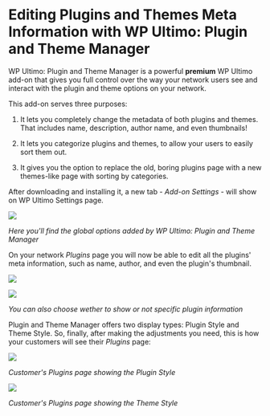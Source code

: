 # Editing Plugins and Themes Meta Information with WP Ultimo: Plugin and Theme Manager

WP Ultimo: Plugin and Theme Manager is a powerful **premium** WP Ultimo add-on that gives you full control over the way your network users see and interact with the plugin and theme options on your network.

This add-on serves three purposes:

  1. It lets you completely change the metadata of both plugins and themes. That includes name, description, author name, and even thumbnails!

  2. It lets you categorize plugins and themes, to allow your users to easily sort them out.

  3. It gives you the option to replace the old, boring plugins page with a new themes-like page with sorting by categories.

After downloading and installing it, a new tab - _Add-on Settings_ \- will show on WP Ultimo Settings page.

![](https://wp-ultimo-space.fra1.cdn.digitaloceanspaces.com/hs-file-4zDOF0uomh.png)

_Here you'll find the global options added by WP Ultimo: Plugin and Theme Manager_

On your network _Plugins_ page you will now be able to edit all the plugins' meta information, such as name, author, and even the plugin's thumbnail.

![](https://wp-ultimo-space.fra1.cdn.digitaloceanspaces.com/hs-file-zKiRGmvX1g.png)

![](https://wp-ultimo-space.fra1.cdn.digitaloceanspaces.com/hs-file-A3d1gDSQDW.png)

_You can also choose wether to show or not specific plugin information_

Plugin and Theme Manager offers two display types: Plugin Style and Theme Style. So, finally, after making the adjustments you need, this is how your customers will see their _Plugins_ page:

![](https://wp-ultimo-space.fra1.cdn.digitaloceanspaces.com/hs-file-M3ge4NjfYg.png)

_Customer's Plugins page showing the Plugin Style_

_![](https://wp-ultimo-space.fra1.cdn.digitaloceanspaces.com/hs-file-06bxSCg1eZ.png)_

_Customer's Plugins page showing the Theme Style_
